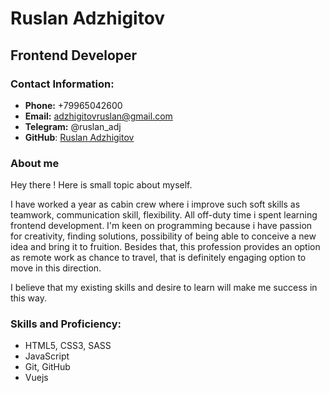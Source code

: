 # Ruslan Adzhigitov
## Frontend Developer


### Contact Information:

* **Phone:** +79965042600
* **Email:** adzhigitovruslan@gmail.com
* **Telegram:** @ruslan_adj
* **GitHub**: [Ruslan Adzhigitov](https://github.com/adzhigitovruslan 'Click me!')

### About me

Hey there ! Here is small topic about myself. 

I have worked a year as cabin crew where i improve such soft skills as teamwork, communication skill, flexibility. All off-duty time i spent learning frontend development. I'm keen on programming because i have passion for creativity, finding solutions, possibility of being able to conceive a new idea and bring it to fruition. Besides that, this profession provides an option as remote work as chance to travel, that is definitely engaging option to move in this direction.

I believe that my existing skills and desire to learn will make me success in this way.

### Skills and Proficiency:

* HTML5, CSS3, SASS
* JavaScript
* Git, GitHub
* Vuejs